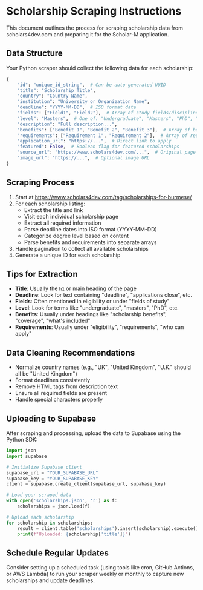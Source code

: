 
# Scholarship Scraping Instructions

This document outlines the process for scraping scholarship data from scholars4dev.com and preparing it for the Scholar-M application.

## Data Structure

Your Python scraper should collect the following data for each scholarship:

```python
{
    "id": "unique_id_string",  # Can be auto-generated UUID
    "title": "Scholarship Title",
    "country": "Country Name",
    "institution": "University or Organization Name",
    "deadline": "YYYY-MM-DD",  # ISO format date
    "fields": ["Field1", "Field2"],  # Array of study fields/disciplines
    "level": "Masters",  # One of: "Undergraduate", "Masters", "PhD", "Research", "Training"
    "description": "Full description...",
    "benefits": ["Benefit 1", "Benefit 2", "Benefit 3"],  # Array of benefits
    "requirements": ["Requirement 1", "Requirement 2"],  # Array of requirements
    "application_url": "https://...",  # Direct link to apply
    "featured": False,  # Boolean flag for featured scholarships
    "source_url": "https://www.scholars4dev.com/...",  # Original page URL
    "image_url": "https://...",  # Optional image URL
}
```

## Scraping Process

1. Start at https://www.scholars4dev.com/tag/scholarships-for-burmese/
2. For each scholarship listing:
   - Extract the title and link
   - Visit each individual scholarship page
   - Extract all required information
   - Parse deadline dates into ISO format (YYYY-MM-DD)
   - Categorize degree level based on content
   - Parse benefits and requirements into separate arrays
3. Handle pagination to collect all available scholarships
4. Generate a unique ID for each scholarship

## Tips for Extraction

- **Title**: Usually the `h1` or main heading of the page
- **Deadline**: Look for text containing "deadline", "applications close", etc.
- **Fields**: Often mentioned in eligibility or under "fields of study"
- **Level**: Look for terms like "undergraduate", "masters", "PhD", etc.
- **Benefits**: Usually under headings like "scholarship benefits", "coverage", "what's included"
- **Requirements**: Usually under "eligibility", "requirements", "who can apply"

## Data Cleaning Recommendations

- Normalize country names (e.g., "UK", "United Kingdom", "U.K." should all be "United Kingdom")
- Format deadlines consistently
- Remove HTML tags from description text
- Ensure all required fields are present
- Handle special characters properly

## Uploading to Supabase

After scraping and processing, upload the data to Supabase using the Python SDK:

```python
import json
import supabase

# Initialize Supabase client
supabase_url = "YOUR_SUPABASE_URL"
supabase_key = "YOUR_SUPABASE_KEY"
client = supabase.create_client(supabase_url, supabase_key)

# Load your scraped data
with open('scholarships.json', 'r') as f:
    scholarships = json.load(f)

# Upload each scholarship
for scholarship in scholarships:
    result = client.table('scholarships').insert(scholarship).execute()
    print(f"Uploaded: {scholarship['title']}")
```

## Schedule Regular Updates

Consider setting up a scheduled task (using tools like cron, GitHub Actions, or AWS Lambda) to run your scraper weekly or monthly to capture new scholarships and update deadlines.
